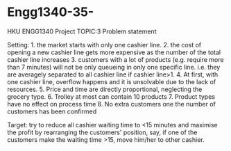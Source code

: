 # Engg1340-35-
HKU ENGG1340 Project TOPIC:3
Problem statement

Setting: 1. the market starts with only one cashier line.
         2. the cost of opening a new cashier line gets more expensive as the number of the total cashier line increases
	 3. customers with a lot of products (e.g. require more than 7 minutes) will not be only queueing in only one specific line. i.e. they are averagely separated to all cashier line if cashier line>1.
	 4. At first, with one cashier line, overflow happens and it is unsolvable due to the lack of resources.
	 5. Price and time are directly proportional, neglecting the grocery type.
	 6. Trolley at most can contain 10 products
	 7. Product types have no effect on process time
	 8. No extra customers one the number of customers has been confirmed

Target: try to reduce all cashier waiting time to <15 minutes and maximise the profit by rearranging the customers' position, say, if one of the customers make the waiting time >15, move him/her to other cashier.

